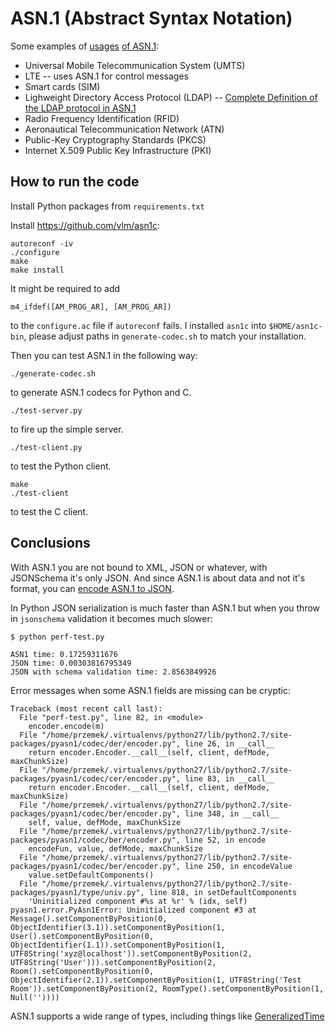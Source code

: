# ASN.1 (Abstract Syntax Notation)

Some examples of [usages](http://www.marben-products.com/asn.1/market.html) [of ASN.1](http://www.itu.int/en/ITU-T/asn1/Pages/Application-fields-of-ASN-1.aspx):
- Universal Mobile Telecommunication System (UMTS)
- LTE -- uses ASN.1 for control messages
- Smart cards (SIM)
- Lighweight Directory Access Protocol (LDAP) -- [Complete Definition of the LDAP protocol in ASN.1](https://tools.ietf.org/html/rfc4511#appendix-B)
- Radio Frequency Identification (RFID)
- Aeronautical Telecommunication Network (ATN)
- Public-Key Cryptography Standards (PKCS)
- Internet X.509 Public Key Infrastructure (PKI)

## How to run the code
Install Python packages from `requirements.txt`

Install https://github.com/vlm/asn1c:
```
autoreconf -iv
./configure
make
make install
```
It might be required to add
```
m4_ifdef([AM_PROG_AR], [AM_PROG_AR])
```
to the `configure.ac` file if `autoreconf` fails.
I installed `asn1c` into `$HOME/asn1c-bin`, please adjust paths in `generate-codec.sh` to match your installation.

Then you can test ASN.1 in the following way:

```
./generate-codec.sh
```
to generate ASN.1 codecs for Python and C.

```
./test-server.py
```
to fire up the simple server.
```
./test-client.py
```
to test the Python client.
```
make
./test-client
```
to test the C client.


## Conclusions

With ASN.1 you are not bound to XML, JSON or whatever, with JSONSchema it's only JSON. And since ASN.1 is about data
and not it's format, you can [encode ASN.1 to JSON](http://www.obj-sys.com/docs/JSONEncodingRules.pdf).

In Python JSON serialization is much faster than ASN.1 but when you throw in `jsonschema` validation it becomes
much slower:

```
$ python perf-test.py

ASN1 time: 0.17259311676
JSON time: 0.00303816795349
JSON with schema validation time: 2.8563849926
```

Error messages when some ASN.1 fields are missing can be cryptic:

```
Traceback (most recent call last):
  File "perf-test.py", line 82, in <module>
    encoder.encode(m)
  File "/home/przemek/.virtualenvs/python27/lib/python2.7/site-packages/pyasn1/codec/der/encoder.py", line 26, in __call__
    return encoder.Encoder.__call__(self, client, defMode, maxChunkSize)
  File "/home/przemek/.virtualenvs/python27/lib/python2.7/site-packages/pyasn1/codec/cer/encoder.py", line 83, in __call__
    return encoder.Encoder.__call__(self, client, defMode, maxChunkSize)
  File "/home/przemek/.virtualenvs/python27/lib/python2.7/site-packages/pyasn1/codec/ber/encoder.py", line 348, in __call__
    self, value, defMode, maxChunkSize
  File "/home/przemek/.virtualenvs/python27/lib/python2.7/site-packages/pyasn1/codec/ber/encoder.py", line 52, in encode
    encodeFun, value, defMode, maxChunkSize
  File "/home/przemek/.virtualenvs/python27/lib/python2.7/site-packages/pyasn1/codec/ber/encoder.py", line 250, in encodeValue
    value.setDefaultComponents()
  File "/home/przemek/.virtualenvs/python27/lib/python2.7/site-packages/pyasn1/type/univ.py", line 818, in setDefaultComponents
    'Uninitialized component #%s at %r' % (idx, self)
pyasn1.error.PyAsn1Error: Uninitialized component #3 at Message().setComponentByPosition(0, ObjectIdentifier(3.1)).setComponentByPosition(1, User().setComponentByPosition(0, ObjectIdentifier(1.1)).setComponentByPosition(1, UTF8String('xyz@localhost')).setComponentByPosition(2, UTF8String('User'))).setComponentByPosition(2, Room().setComponentByPosition(0, ObjectIdentifier(2.1)).setComponentByPosition(1, UTF8String('Test Room')).setComponentByPosition(2, RoomType().setComponentByPosition(1, Null(''))))
```

ASN.1 supports a wide range of types, including things like [GeneralizedTime](http://www.obj-sys.com/asn1tutorial/node14.html)
